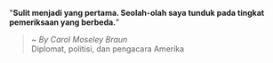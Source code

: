 "**Sulit menjadi yang pertama. Seolah-olah saya tunduk pada tingkat pemeriksaan yang berbeda.**"

> ~ _By Carol Moseley Braun_  
Diplomat, politisi, dan pengacara Amerika
